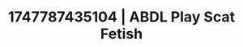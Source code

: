 ---
categories:
- Twerking tease
- Erotic surprise
- Sensual cosplay
- Rough sex
- Erotic close-up
image: /assets/images/1747787435104.jpg
layout: post
seo:
  description: Featured content with exclusive ABDL Play, Scat Fetish. HD images available.
  keywords: ABDL Play, Scat Fetish
  og_image: /assets/images/1747787435104.jpg
  schema_type: VisualArtwork
tags:
- ABDL Play
- Scat Fetish
- '#1747787435104'
title: 1747787435104 | ABDL Play Scat Fetish
---